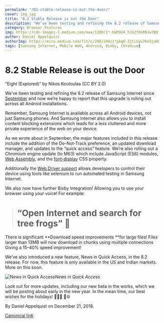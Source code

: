 ```yaml
---
permalink: "/82-stable-release-is-out-the-door/"
cover: img.jpg
title: "8.2 Stable Release is out the Door"
description: "We’ve been testing and refining the 8.2 release of Samsung Internet since September and now we’re happy to report that this upgrade is rolling out across all Android installations."
category: Browser Features
img: https://cdn-images-1.medium.com/max/1200/1*-bUPGU4_hJb2fOkRBJw7BQ.jpeg
author: Daniel Appelquist
authorImg: https://miro.medium.com/fit/c/240/240/1*pbg6-ZjCLUyL76n5ja0S5Q.jpeg
tags: [Samsung Internet, Mobile Web, Android, Bixby, Chromium]
---
```


# 8.2 Stable Release is out the Door

“Eight (Explored)” by Nikos Koutoulas (CC BY 2.0)

We’ve been testing and refining the 8.2 release of Samsung Internet since [September](https://medium.com/samsung-internet-dev/hello-samsung-internet-8-2-beta-521e4b215fb3) and now we’re happy to report that this upgrade is rolling out across all Android installations.

Remember, Samsung Internet is available across all Android devices, not just Samsung phones. And Samsung Internet also allows you to install content blocking extensions which leads for a less cluttered and more private experience of the web on your device.

As we wrote about in September, the major features included in this release include the addition of the Do-Not-Track preference, an updated download manager, and updates to the “quick access” feature. We’re also rolling out a Chromium engine update (to M63) which include JavaScript (ES6) modules, [Web Assembly](https://developer.mozilla.org/en-US/docs/WebAssembly), and the [font-display](https://developer.mozilla.org/en-US/docs/Web/CSS/@font-face/font-display) CSS property.

Additionally the [Web Driver support](https://medium.com/samsung-internet-dev/how-to-use-webdriver-and-chromedriver-to-automate-samsung-internet-e1249814823e) allows developers to control their device using tools like selenium to run automated testing in Samsung Internet.

We also now have further Bixby Integration! Allowing you to use your browser using your voice! For example:
> # “Open Internet and search for tree frogs” 🐸

There is significant **Download speed improvements **for large files! Files larger than 13MB will now download in chunks using multiple connections Giving a 15–40% speed improvement!

We’ve also introduced a new feature, News in Quick Access, in the 8.2 release. For now, this feature is only available in the US and Indian markets. More on this soon.

![News in Quick Access](https://cdn-images-1.medium.com/max/2800/1*Oy9U4RAO0O-7aA-8Mb4sgA.png)*News in Quick Access*

Look out for more updates, including our new beta in the works, which we will be posting about early in the new year. In the mean time, our best wishes for the holidays! 🎄🕎✨ 🎁☮️



By Daniel Appelquist on December 21, 2018.

[Canonical link](https://medium.com/samsung-internet-dev/8-2-stable-release-is-out-the-door-122cba80b788)
